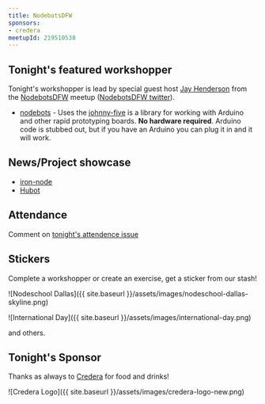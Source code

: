 ```yaml
---
title: NodebotsDFW
sponsors:
- credera
meetupId: 219510538
---
```


## Tonight's featured workshopper
Tonight's workshopper is lead by special guest host [Jay Henderson](https://twitter.com/blujconcepts) from the [NodebotsDFW](http://www.meetup.com/nodebotsdfw/) meetup ([NodebotsDFW twitter](https://twitter.com/nodebotsdfwÂ)).
- [nodebots](https://github.com/tableflip/nodebot-workshop) - Uses the [johnny-five](https://github.com/rwaldron/johnny-five) is a library for working with Arduino and other rapid prototyping boards.  **No hardware required**. Arduino code is stubbed out, but if you have an Arduino you can plug it in and it will work.

## News/Project showcase

- [iron-node](https://github.com/s-a/iron-node)
- [Hubot](https://hubot.github.com/)

## Attendance

Comment on [tonight's attendence issue](https://github.com/nodeschool/dallas/issues/58)

## Stickers

Complete a workshopper or create an exercise, get a sticker from our stash!

![Nodeschool Dallas]({{ site.baseurl }}/assets/images/nodeschool-dallas-skyline.png)

![International Day]({{ site.baseurl }}/assets/images/international-day.png)

and others.


## Tonight's Sponsor

Thanks as always to [Credera](http://www.credera.com) for food and drinks!

![Credera Logo]({{ site.baseurl }}/assets/images/credera-logo-new.png)
